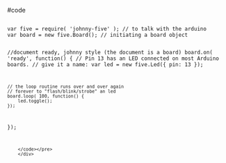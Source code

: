 #code
<div>
        <pre><code class="javascript" data-trim="" class="javascript">
var five = require( 'johnny-five' ); // to talk with the arduino
var board = new five.Board(); // initiating a board object

//document ready, johnny style (the document is a board)
board.on( 'ready', function() {
    // Pin 13 has an LED connected on most Arduino boards.
    // give it a name:
    var led = new five.Led({
        pin: 13
    });

    // the loop routine runs over and over again
    // forever to "flash/blink/strobe" an led
    board.loop( 100, function() {
        led.toggle();
    });
});

        </code></pre>
        </div>
